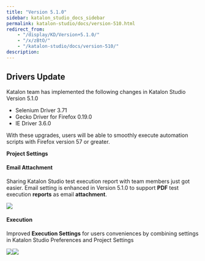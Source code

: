 ```yaml
---
title: "Version 5.1.0" 
sidebar: katalon_studio_docs_sidebar
permalink: katalon-studio/docs/version-510.html 
redirect_from:
    - "/display/KD/Version+5.1.0/"
    - "/x/zBtO/"
    - "/katalon-studio/docs/version-510/"
description: 
---
```

Drivers Update
--------------

Katalon team has implemented the following changes in Katalon Studio Version 5.1.0

*   Selenium Driver 3.71
*   Gecko Driver for Firefox 0.19.0
*   IE Driver 3.6.0

With these upgrades, users will be able to smoothly execute automation scripts with Firefox version 57 or greater. 

**Project Settings**

#### Email Attachment

Sharing Katalon Studio test execution report with team members just got easier. Email setting is enhanced in Version 5.1.0 to support **PDF** test execution **reports** as email **attachment**.

![](../../images/katalon-studio/docs/version-510/image2017-11-14-153A423A45.png)

#### Execution

Improved **Execution Settings** for users conveniences by combining settings in Katalon Studio Preferences and Project Settings

![](../../images/katalon-studio/docs/version-510/image2017-11-14-153A373A52.png)![](../../images/katalon-studio/docs/version-510/image2017-11-14-153A383A8.png)